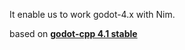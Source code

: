 It enable us to work godot-4.x with Nim.

based on **[godot-cpp 4.1 stable](https://github.com/godotengine/godot-cpp/tree/godot-4.1-stable)**